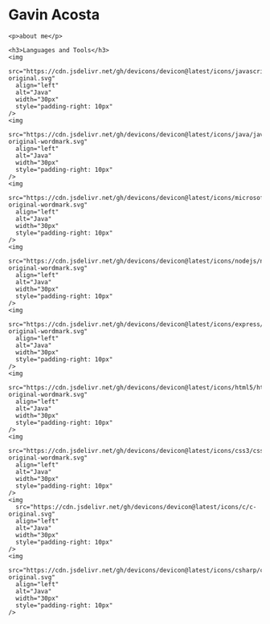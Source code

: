 <!DOCTYPE html>
<html lang="en">
  <head>
    <meta charset="UTF-8" />
    <meta name="viewport" content="width=device-width, initial-scale=1.0" />
    <title>Document</title>
  </head>
  <body>
    <h1>Gavin Acosta</h1>

    <p>about me</p>

    <h3>Languages and Tools</h3>
    <img
      src="https://cdn.jsdelivr.net/gh/devicons/devicon@latest/icons/javascript/javascript-original.svg"
      align="left"
      alt="Java"
      width="30px"
      style="padding-right: 10px"
    />
    <img
      src="https://cdn.jsdelivr.net/gh/devicons/devicon@latest/icons/java/java-original-wordmark.svg"
      align="left"
      alt="Java"
      width="30px"
      style="padding-right: 10px"
    />
    <img
      src="https://cdn.jsdelivr.net/gh/devicons/devicon@latest/icons/microsoftsqlserver/microsoftsqlserver-original-wordmark.svg"
      align="left"
      alt="Java"
      width="30px"
      style="padding-right: 10px"
    />
    <img
      src="https://cdn.jsdelivr.net/gh/devicons/devicon@latest/icons/nodejs/nodejs-original-wordmark.svg"
      align="left"
      alt="Java"
      width="30px"
      style="padding-right: 10px"
    />
    <img
      src="https://cdn.jsdelivr.net/gh/devicons/devicon@latest/icons/express/express-original-wordmark.svg"
      align="left"
      alt="Java"
      width="30px"
      style="padding-right: 10px"
    />
    <img
      src="https://cdn.jsdelivr.net/gh/devicons/devicon@latest/icons/html5/html5-original-wordmark.svg"
      align="left"
      alt="Java"
      width="30px"
      style="padding-right: 10px"
    />
    <img
      src="https://cdn.jsdelivr.net/gh/devicons/devicon@latest/icons/css3/css3-original-wordmark.svg"
      align="left"
      alt="Java"
      width="30px"
      style="padding-right: 10px"
    />
    <img
      src="https://cdn.jsdelivr.net/gh/devicons/devicon@latest/icons/c/c-original.svg"
      align="left"
      alt="Java"
      width="30px"
      style="padding-right: 10px"
    />
    <img
      src="https://cdn.jsdelivr.net/gh/devicons/devicon@latest/icons/csharp/csharp-original.svg"
      align="left"
      alt="Java"
      width="30px"
      style="padding-right: 10px"
    />

  </body>
</html>

